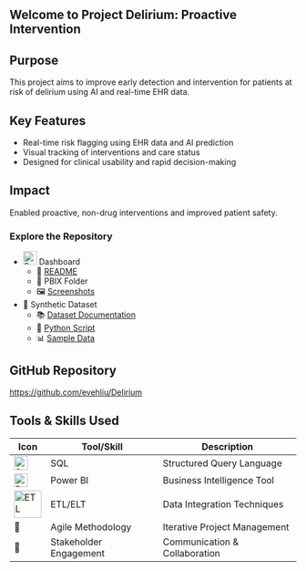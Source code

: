 ## Welcome to Project Delirium: Proactive Intervention

## Purpose
This project aims to improve early detection and intervention for patients at risk of delirium using AI and real-time EHR data.

## Key Features
- Real-time risk flagging using EHR data and AI prediction
- Visual tracking of interventions and care status
- Designed for clinical usability and rapid decision-making

## Impact
Enabled proactive, non-drug interventions and improved patient safety.

### Explore the Repository
- <img src="https://upload.wikimedia.org/wikipedia/commons/c/cf/New_Power_BI_Logo.svg" alt="Power BI" width="24"> Dashboard
  - 📄 [README](https://github.com/evehliu/Delirium/blob/main/README.md)
  - 📁 PBIX Folder
  - 🖼️ [Screenshots](assets/dashboard_preview.png)
- 🧪 Synthetic Dataset
  - 📚 [Dataset Documentation](https://github.com/evehliu/Delirium/blob/main/Synthetic%20Dataset/README.md)
  - 🐍 [Python Script](https://github.com/evehliu/Delirium/blob/main/Synthetic%20Dataset/generate_datasets.py)
  - 📊 [Sample Data](https://github.com/evehliu/Delirium/tree/main/Synthetic%20Dataset/Sample%20Data)
    
## GitHub Repository 
https://github.com/evehliu/Delirium

## Tools & Skills Used

| Icon                                                                                     | Tool/Skill             | Description                     |
|------------------------------------------------------------------------------------------|------------------------|---------------------------------|
| <img src="https://upload.wikimedia.org/wikipedia/commons/d/d7/SQL_Image.svg" alt="SQL" width="24">| SQL                    | Structured Query Language       |
| <img src="https://upload.wikimedia.org/wikipedia/commons/c/cf/New_Power_BI_Logo.svg" alt="Power BI" width="24"> | Power BI               | Business Intelligence Tool      |
| <img src="https://upload.wikimedia.org/wikipedia/commons/2/2f/Etl-process.svg" alt="ETL" width="48"> | ETL/ELT                | Data Integration Techniques     |
|  🧭                                                             | Agile Methodology      | Iterative Project Management    |
|  🤝                                                              | Stakeholder Engagement | Communication & Collaboration   |
